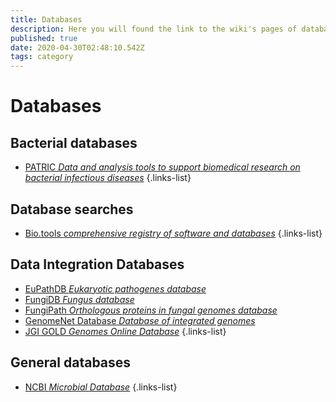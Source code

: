 ```yaml
---
title: Databases
description: Here you will found the link to the wiki's pages of databases 
published: true
date: 2020-04-30T02:48:10.542Z
tags: category
---
```


# Databases

## Bacterial databases

- [PATRIC *Data and analysis tools to support biomedical research on bacterial infectious diseases*](https://vdclab-wiki.herokuapp.com/databases/bacterial_databases/patric/)
{.links-list}

## Database searches

- [Bio.tools *comprehensive registry of software and databases*](https://vdclab-wiki.herokuapp.com/databases/database_searches/biotools/)
{.links-list}

## Data Integration Databases

- [EuPathDB *Eukaryotic pathogenes database*](https://vdclab-wiki.herokuapp.com/databases/data-integration/EuPathDB/)
- [FungiDB *Fungus database*](https://vdclab-wiki.herokuapp.com/databases/data-integration/FungiDB/)
- [FungiPath *Orthologous proteins in fungal genomes database*](https://vdclab-wiki.herokuapp.com/databases/data-integration/FUNGIpath/)
- [GenomeNet Database *Database of integrated genomes*](https://vdclab-wiki.herokuapp.com/databases/data-integration/genomenet/)
- [JGI GOLD *Genomes Online Database*](https://vdclab-wiki.herokuapp.com/databases/data-integration/JGI-GOLD/)
{.links-list}

## General databases

- [NCBI *Microbial Database*](https://vdclab-wiki.herokuapp.com/databases/general_databases/NCBI-genomes-microbes/)
{.links-list}

